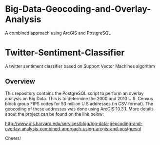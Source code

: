 # Big-Data-Geocoding-and-Overlay-Analysis

A combined approach using ArcGIS and PostgreSQL

# Twitter-Sentiment-Classifier
A twitter sentiment classifier based on Support Vector Machines algorithm

## Overview

This repository contains the PostgreSQL script to perform an overlay analysis on Big Data. This is to determine the 2000 and 2010 U.S. Census block group FIPS codes for 53 million U.S addresses (in CSV format). The geocoding of these addresses was done using ArcGIS 10.3.1. More details about the project can be found on the link below: 

http://www.gis.harvard.edu/services/blog/big-data-geocoding-and-overlay-analysis-combined-approach-using-arcgis-and-postgresql

Cheers!

